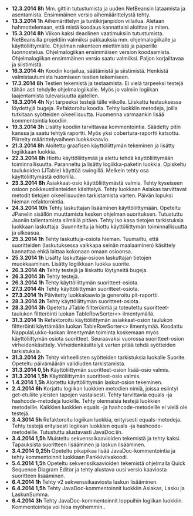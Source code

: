 - **12.3.2014 8h** Mm. gittiin tutustumista ja uuden NetBeansin lataamista ja asentamista. Ensimmäinen versio aihemäärittelystä tehty.
- **13.3.2014 1h** Aihemärittelyn ja tuntikirjanpidon viilailua. Aletaan hahmottelemaan, että mistä koodaus kannattaisi aloittaa ja miten.
- **15.3.2014 8h** Viikon kaksi deadlinen vaatimuksiin tutustumista. NetBeansilla projektiin valmiiksi pakkauksia mm. ohjelmalogiikalle ja käyttöliittymälle. Ohjelman rakenteen miettimistä ja paperille luonnostelua. Ohjelmalogiikan ensimmäisen version koodaamista. Ohjelmalogiikan ensimmäinen versio saatu valmiiksi. Paljon korjailtavaa ja siistimistä.
- **16.3.2014 4h** Koodin korjailua, säätämistä ja siistimistä. Henkistä valmistautumista huomiseen testien tekemiseen.
- **17.3.2014 8h** Testien tekemistä ja testaamista. Ei vielä tarpeeksi testejä tähän asti tehdylle ohjelmalogiikalle. Myös jo valmiin logiikan laajentamista tulevaisuutta ajatellen.
- **18.3.2014 4h** Nyt tarpeeksi testejä tälle viikolle. Liiskattu testauksessa löydettyjä bugeja. Refaktoroitu koodia. Tehty luokkiin metodeja, joilla tutkitaan syötteiden oikeellisuutta. Huomenna varmaankin lisää kommentointia koodiin.
- **19.3.2014 3h** Lisätty koodiin tarvittavaa kommentointia. Säädetty pitin kanssa ja saatu tehtyä raportti. Myös yksi cobertura-raportti katsottu. Piirrelty määrittelyvaiheen luokkakaavio.
- **21.3.2014 8h** Aloitettu graafisen käyttöliittymän tekeminen ja lisätty logiikkaan luokkia.
- **22.3.2014 8h** Hiottu käyttöliittymää ja alettu tehdä käyttöliittymään toiminnallisuutta. Paranneltu ja lisätty logiikka-paketin luokkia. Opiskeltu taulukoiden (JTable) käyttöä swingillä. Melkein tehty osa käyttöliittymästä editorilla..
- **23.3.2014 8h** Asiakkaat-osio käyttöliittymästä valmis. Tehty kyseiseen osioon poikkeustilanteiden käsittelyä. Tehty luokkaan Asiakas tarvittavat metodit tietojen oikeellisuuden tarkistamista varten. Päivän lopuksi hieman refaktorointia.
- **24.3.2014 10h** Tehty laskuttajan lisääminen käyttöliittymään. Opeteltu JPanelin sisällön muuttamista kesken ohjelman suorituksen. Tutustuttu Jsoniin tallentamista silmällä pitäen. Tehty iso kasa tietojen tarkistuksia luokkaan laskuttaja. Suunniteltu ja hiottu käyttöliittymän toiminnallisuutta ja ulkoasua.
- **25.3.2014 1h** Tehty laskuttuja-osiota hieman. Tuumailtu, että suoritteiden (laskutuksessa vaikkapa seinän maalaaminen) käsittely kannattaa ehkä laittaa kokonaan omaan osioonsa..
- **25.3.2014 1h** Lisätty laskuttaja-osioon laskuttajan tietojen muokkaaminen. Lisätty logiikkaan luokka suorite.
- **26.3.2014 4h** Tehty testejä ja liiskattu löytyneitä bugeja.
- **26.3.2014 3h** Tehty testejä.
- **26.3.2014 1h** Tehty käyttöliittymän suoritteet-osiota.
- **27.3.2014 4h** Tehty käyttöliittymän suoritteet-osiota.
- **27.3.2014 1h** Päivitetty luokkakaavio ja generoitu pit-raportti.
- **28.3.2014 2h** Tehty käyttöliittymän suoritteet-osiota.
- **28.3.2014 3h** Opeteltu JTable filtteröintiä ja toteutettu suoritteet-taulukon filtteröinti luokan TableRowSorter<> ilmentymällä.
- **31.3.2014 1h** Refaktoroitu käyttöliittymän asiakkaat-osion taulukon filtteröinti käyttämään luokan TableRowSorter<> ilmentymää. Koodattu NappulaLukko-luokan ilmentymän toiminta koskemaan myös käyttöliittymän osiota suoritteet. Seuraavaksi vuorossa suoritteet-osion virheidenkäsittely. Virheidenkäsittelyä varten pitää tehdä syötteiden tarkistuksia.
- **31.3.2014 2h** Tehty virheellisten syötteiden tarkistuksia luokalle Suorite. Opeteltu päivämäärän validiuden tarkistamista.
- **31.3.2014 0,5h** Käyttöliittymän suoritteet-osion lisää-osio valmis.
- **31.3.2014 1,5h** Käyttöliittymän suoritteet-osio valmis.
- **1.4.2014 1,5h** Aloitettu käyttöliittymän laskut-osion tekeminen.
- **2.4.2014 6h** Korjattu logiikan luokkien metodien nimiä, joissa esiintyi get-etuliite yleisten tapojen vastaisesti. Tehty tarvittavia equals -ja hashcode-metodeja luokille. Tehty olennaisia testejä luokkien metodeille. Kaikkien luokkien equals -ja hashcode-metodeille ei vielä ole testejä.
- **3.4.3014 5h** Refaktoroitu logiikan luokkia, erityisesti equals-metodeja. Tehty testejä erityisesti logiikan luokkien equals -ja hashcode-metodeille. Tutustuttu alustavasti JavaDoc:iin.
- **3.4.2014 1,5h** Muisteltu sekvenssikaavioiden tekemistä ja tehty kaksi. Tapauksista suoritteen lisääminen ja laskun lisääminen.
- **3.4.2014 0,25h** Opeteltu pikapikaa lisää JavaDoc-kommentointia ja tehty kommentoinnit luokkaan Pankkiviivakoodi.
- **5.4.2014 1,5h** Opeteltu sekvenssikaavioiden tekemistä ohjelmalla Quick Sequence Diagram Editor ja tehty alustava uusi versio kaaviosta suoritteen lisääminen.
- **6.4.2014 1h** Tehty v2 sekvenssikaaviosta laskun lisääminen.
- **6.4.2014 1,5h** Tehty JavaDoc-kommentoinnit luokkiin Asiakas, Lasku ja LaskunSumma.
- **6.4.2014 3h** Tehty JavaDoc-kommentoinnit loppuihin logiikan luokkiin. Kommentointeja voi hioa myöhemmin..